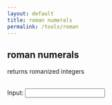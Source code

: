 ```yaml
---
layout: default
title: roman numerals
permalink: /tools/roman
---
```


<script type="text/javascript" src="/scripts/roman.js"></script>

## roman numerals

<p>returns romanized integers</p>
<br>
<label for="inputField">Input:</label>
<input type="text" id="inputField" onkeyup="romanize()" onkeydown="romanize()" onchange="romanize()">
<br>
<span id="output"></span>